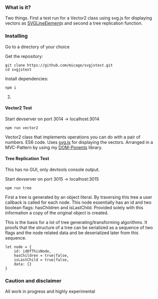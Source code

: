 ### What is it?
Two things. First a test run for a Vector2 class using svg.js for displaying vectors as [SVGLineElement](https://developer.mozilla.org/en-US/docs/Web/API/SVGLineElement)s and second a tree replication function.

### Installing
Go to a directory of your choice

Get the repository:
```
git clone https://github.com/micage/svgjstest.git
cd svgjstest
```
Install dependencies:
```
npm i
```

2. 

#### Vector2 Test
Start devserver on port 3014 -> localhost:3014
```
npm run vector2
```

Vector2 class that implements operations you can do with a pair of numbers. ES6 code.
Uses [svg.js](https://github.com/svgdotjs/svg.js) for displaying the vectors. Arranged in a MVC-Pattern by using my [DOM-Ponents](https://github.com/micage/DOM-Ponents) library.

#### Tree Replication Test
This has no GUI, only devtools console output.

Start devserver on port 3015 -> localhost:3015
```
npm run tree
```

First a tree is generated by an object literal. By traversing this tree
a user callback is called for each node. This node essentially has an
id and two boolean flags: hasChildren and isLastChild. Provided solely with this
information a copy of the original object is created. 

This is the basis for a lot of tree generating/transforming algorithms.
It proofs that the structure of a tree can be serialized as a sequence of
two flags and the node related data and be deserialized later from this sequence.
```
let node = {
    id: idOfThisNode,
    hasChildren = true|false,
    isLastChild = true|false,
    data: {}
}
```

### Caution and disclaimer
All work in progress and highly experimental
